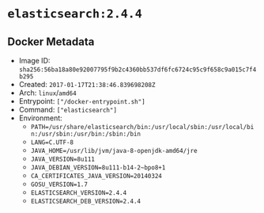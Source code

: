 # `elasticsearch:2.4.4`

## Docker Metadata

- Image ID: `sha256:56ba18a80e92007795f9b2c4360bb537df6fc6724c95c9f658c9a015c7f4b295`
- Created: `2017-01-17T21:38:46.839698208Z`
- Arch: `linux`/`amd64`
- Entrypoint: `["/docker-entrypoint.sh"]`
- Command: `["elasticsearch"]`
- Environment:
  - `PATH=/usr/share/elasticsearch/bin:/usr/local/sbin:/usr/local/bin:/usr/sbin:/usr/bin:/sbin:/bin`
  - `LANG=C.UTF-8`
  - `JAVA_HOME=/usr/lib/jvm/java-8-openjdk-amd64/jre`
  - `JAVA_VERSION=8u111`
  - `JAVA_DEBIAN_VERSION=8u111-b14-2~bpo8+1`
  - `CA_CERTIFICATES_JAVA_VERSION=20140324`
  - `GOSU_VERSION=1.7`
  - `ELASTICSEARCH_VERSION=2.4.4`
  - `ELASTICSEARCH_DEB_VERSION=2.4.4`
